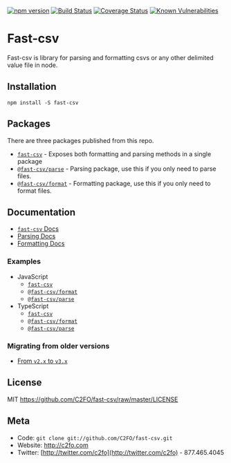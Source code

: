 [![npm version](https://img.shields.io/npm/v/fast-csv.svg)](https://www.npmjs.org/package/fast-csv)
[![Build Status](https://travis-ci.org/C2FO/fast-csv.svg?branch=master)](https://travis-ci.org/C2FO/fast-csv)
[![Coverage Status](https://coveralls.io/repos/github/C2FO/fast-csv/badge.svg?branch=master)](https://coveralls.io/github/C2FO/fast-csv?branch=master)
[![Known Vulnerabilities](https://snyk.io/test/github/C2FO/fast-csv/badge.svg?targetFile=package.json)](https://snyk.io/test/github/C2FO/fast-csv?targetFile=package.json)

# Fast-csv

Fast-csv is library for parsing and formatting csvs or any other delimited value file in node. 

## Installation

`npm install -S fast-csv`

## Packages

There are three packages published from this repo.

* [`fast-csv`](./packages/fast-csv) - Exposes both formatting and parsing methods in a single package
* [`@fast-csv/parse`](./packages/parse) - Parsing package, use this if you only need to parse files.
* [`@fast-csv/format`](./packages/format) - Formatting package, use this if you only need to format files.

## Documentation

* [`fast-csv` Docs](./packages/fast-csv/README.md)
* [Parsing Docs](./packages/parse/README.md)
* [Formatting Docs](./packages/format/README.md)

### Examples

* JavaScript
    * [`fast-csv`](./examples/fast-csv-js/README.md)
    * [`@fast-csv/format`](./examples/formatting-js/README.md)
    * [`@fast-csv/parse`](./examples/parsing-js/README.md)
* TypeScript
    * [`fast-csv`](./examples/fast-csv-ts/README.md)
    * [`@fast-csv/format`](./examples/formatting-ts/README.md)
    * [`@fast-csv/parse`](./examples/parsing-ts/README.md)

### Migrating from older versions

* [From `v2.x` to `v3.x`](./docs/migration_guide.md#from-v2x-to-v3x) 

## License

MIT <https://github.com/C2FO/fast-csv/raw/master/LICENSE>

## Meta
* Code: `git clone git://github.com/C2FO/fast-csv.git`
* Website: <http://c2fo.com>
* Twitter: [http://twitter.com/c2fo](http://twitter.com/c2fo) - 877.465.4045



